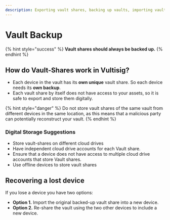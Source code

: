 ```yaml
---
description: Exporting vault shares, backing up vaults, importing vault shares.
---
```


# Vault Backup

{% hint style="success" %}
**Vault shares should always be backed up.**&#x20;
{% endhint %}

## How do Vault-Shares work in Vultisig?

* Each device in the vault has its **own unique** vault share. So each device needs its **own backup**.
* Each vault share by itself does not have access to your assets, so it is safe to export and store them digitally.

{% hint style="danger" %}
Do not store vault shares of the same vault from different devices in the same location, as this means that a malicious party can potentially reconstruct your vault.
{% endhint %}

### Digital Storage Suggestions

* Store vault-shares on different cloud drives
* Have independent cloud drive accounts for each Vault share.
* Ensure that a device does not have access to multiple cloud drive accounts that store Vault shares.
* Use offline devices to store vault shares

## **Recovering a lost device**

If you lose a device you have two options:

* **Option 1.** Import the original backed-up vault share into a new device.
* **Option 2.** Re-share the vault using the two other devices to include a new device.

